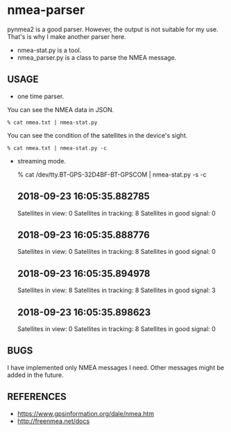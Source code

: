 nmea-parser
===========

pynmea2 is a good parser.  However, the output is not suitable for my use.
That's is why I make another parser here.

- nmea-stat.py is a tool.
- nmea_parser.py is a class to parse the NMEA message.

## USAGE

- one time parser.

You can see the NMEA data in JSON.

    % cat nmea.txt | nmea-stat.py

You can see the condition of the satellites in the device's sight.

    % cat nmea.txt | nmea-stat.py -c

- streaming mode.

    % cat /dev/tty.BT-GPS-32D4BF-BT-GPSCOM | nmea-stat.py -s -c
    ## 2018-09-23 16:05:35.882785
    Satellites in view: 0
    Satellites in tracking: 8
    Satellites in good signal: 0
    ## 2018-09-23 16:05:35.888776
    Satellites in view: 0
    Satellites in tracking: 8
    Satellites in good signal: 0
    ## 2018-09-23 16:05:35.894978
    Satellites in view: 8
    Satellites in tracking: 8
    Satellites in good signal: 3
    ## 2018-09-23 16:05:35.898623
    Satellites in view: 0
    Satellites in tracking: 8
    Satellites in good signal: 0

## BUGS

I have implemented only NMEA messages I need.
Other messages might be added in the future.

## REFERENCES

- https://www.gpsinformation.org/dale/nmea.htm
- http://freenmea.net/docs
